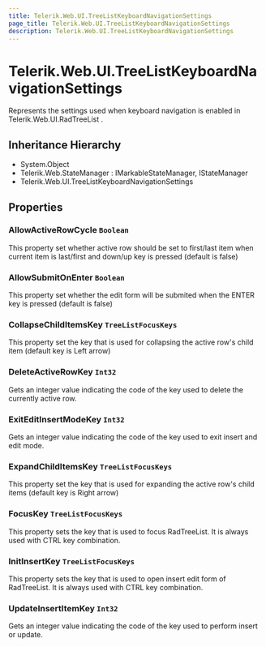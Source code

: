 ```yaml
---
title: Telerik.Web.UI.TreeListKeyboardNavigationSettings
page_title: Telerik.Web.UI.TreeListKeyboardNavigationSettings
description: Telerik.Web.UI.TreeListKeyboardNavigationSettings
---
```


# Telerik.Web.UI.TreeListKeyboardNavigationSettings

Represents the settings used when keyboard navigation is enabled in Telerik.Web.UI.RadTreeList .

## Inheritance Hierarchy

* System.Object
* Telerik.Web.StateManager : IMarkableStateManager, IStateManager
* Telerik.Web.UI.TreeListKeyboardNavigationSettings

## Properties

###  AllowActiveRowCycle `Boolean`

This property set whether active row should be set to first/last item when current item is last/first 
            and down/up key is pressed (default is false)

###  AllowSubmitOnEnter `Boolean`

This property set whether the edit form will be submited when the ENTER key is pressed 
            (default is false)

###  CollapseChildItemsKey `TreeListFocusKeys`

This property set the key that is used for collapsing the active row's child item
            (default key is Left arrow)

###  DeleteActiveRowKey `Int32`

Gets an integer value indicating the code of the key used to delete the currently active row.

###  ExitEditInsertModeKey `Int32`

Gets an integer value indicating the code of the key used to exit insert and edit mode.

###  ExpandChildItemsKey `TreeListFocusKeys`

This property set the key that is used for expanding the active row's child items
            (default key is Right arrow)

###  FocusKey `TreeListFocusKeys`

This property sets the key that is used to focus RadTreeList. It is always used with CTRL key combination.

###  InitInsertKey `TreeListFocusKeys`

This property sets the key that is used to open insert edit form of RadTreeList. It is always used with CTRL key combination.

###  UpdateInsertItemKey `Int32`

Gets an integer value indicating the code of the key used to perform insert or update.

